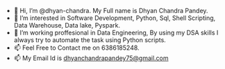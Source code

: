 - 👋 Hi, I’m @dhyan-chandra. My Full name is Dhyan Chandra Pandey. 
- 👀 I’m interested in Software Development, Python, Sql, Shell Scripting, Data Warehouse, Data lake, Pyspark.
- 🌱 I’m working proffesional in Data Engineering, By using my DSA skills I always try to automate the task using Python scripts.
- 📫 Feel Free to Contact me on 6386185248.
- 📫 My Email Id is dhyanchandrapandey75@gmail.com

<!---
dhyan-chandra/dhyan-chandra is a ✨ special ✨ repository because its `README.md` (this file) appears on your GitHub profile.
You can click the Preview link to take a look at your changes.
--->
